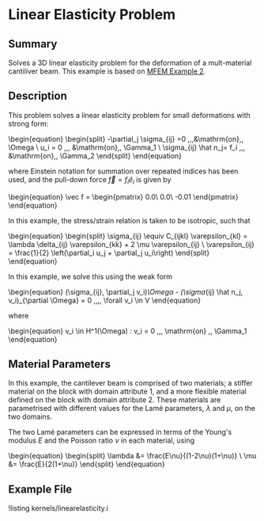 # Linear Elasticity Problem

## Summary

Solves a 3D linear elasticity problem for
the deformation of a mult-material cantiliver beam. This example
is based on [MFEM Example 2](https://mfem.org/examples/).


## Description

This problem solves a linear elasticity problem for small deformations with strong form:

\begin{equation}
\begin{split}
-\partial_j \sigma_{ij} =0
\,\,\,&\mathrm{on}\,\, \Omega \\
u_i = 0 \,\,\, &\mathrm{on}\,\, \Gamma_1 \\
\sigma_{ij} \hat n_j= f_i \,\,\, &\mathrm{on}\,\, \Gamma_2
\end{split}
\end{equation}

where Einstein notation for summation over repeated indices has been used, and the pull-down force
$\vec f = f_i \hat e_i$ is given by

\begin{equation}
\vec f = \begin{pmatrix}
    0.0\\
    0.0\\
    -0.01
\end{pmatrix}
\end{equation}

In this example,
the stress/strain relation is taken to be isotropic, such that

\begin{equation}
\begin{split}
\sigma_{ij} \equiv C_{ijkl} \varepsilon_{kl} = \lambda \delta_{ij} \varepsilon_{kk} + 2 \mu \varepsilon_{ij} \\
\varepsilon_{ij} = \frac{1}{2} \left(\partial_i u_j + \partial_j u_i\right)
\end{split}
\end{equation}

In this example, we solve this using the weak form

\begin{equation}
(\sigma_{ij}, \partial_j v_i)_\Omega - (\sigma_{ij} \hat n_j, v_i)_{\partial \Omega}
= 0 \,\,\,\, \forall v_i \in V
\end{equation}

where

\begin{equation}
v_i \in H^1(\Omega) : v_i = 0 \,\,\, \mathrm{on} \,\, \Gamma_1
\end{equation}

## Material Parameters

In this example, the cantilever beam is comprised of two materials; a stiffer material on the block
with domain attribute 1, and a more flexible material defined on the block with domain attribute 2.
These materials are parametrised with different  values for the Lamé parameters, $\lambda$ and
$\mu$, on the two domains.

The two Lamé parameters can be expressed in terms of the Young's modulus $E$ and the Poisson ratio $\nu$ in each material, using

\begin{equation}
\begin{split}
\lambda &= \frac{E\nu}{(1-2\nu)(1+\nu)} \\
\mu &= \frac{E}{2(1+\nu)}
\end{split}
\end{equation}

## Example File

!listing kernels/linearelasticity.i
